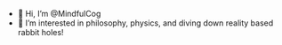 - 👋 Hi, I’m @MindfulCog
- 👀 I’m interested in philosophy, physics, and diving down reality based rabbit holes!

<!---
MindfulCog/MindfulCog is a ✨ special ✨ repository because its `README.md` (this file) appears on your GitHub profile.
You can click the Preview link to take a look at your changes.
--->
